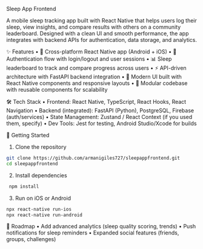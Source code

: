 Sleep App Frontend

A mobile sleep tracking app built with React Native that helps users log their sleep, view insights, and compare results with others on a community leaderboard. Designed with a clean UI and smooth performance, the app integrates with backend APIs for authentication, data storage, and analytics.

✨ Features
	•	📱 Cross-platform React Native app (Android + iOS)
	•	🔐 Authentication flow with login/logout and user sessions
	•	📊 Sleep leaderboard to track and compare progress across users
	•	⚡ API-driven architecture with FastAPI backend integration
	•	🎨 Modern UI built with React Native components and responsive layouts
	•	📂 Modular codebase with reusable components for scalability

🛠️ Tech Stack
	•	Frontend: React Native, TypeScript, React Hooks, React Navigation
	•	Backend (integrated): FastAPI (Python), PostgreSQL, Firebase (auth/services)
	•	State Management: Zustand / React Context (if you used them, specify)
	•	Dev Tools: Jest for testing, Android Studio/Xcode for builds

🚀 Getting Started
1.	Clone the repository
 
```sh
git clone https://github.com/armanigiles727/sleepappfrontend.git
cd sleepappfrontend
```
2.	Install dependencies
```sh
 npm install
```
3. Run on iOS or Android
 ```sh
npx react-native run-ios
npx react-native run-android
```

🔮 Roadmap
	•	Add advanced analytics (sleep quality scoring, trends)
	•	Push notifications for sleep reminders
	•	Expanded social features (friends, groups, challenges)
